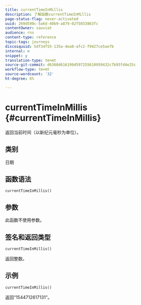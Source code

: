 ```yaml
---
title: currentTimeInMillis
description: 了解函数currentTimeInMillis
page-status-flag: never-activated
uuid: 269d590c-5a6d-40b9-a879-02f5033863fc
contentOwner: sauviat
audience: rns
content-type: reference
topic-tags: journeys
discoiquuid: 5df34f55-135a-4ea8-afc2-f9427ce5ae7b
internal: n
snippet: y
translation-type: tm+mt
source-git-commit: d6360d616199d597255610959432c7b93fd4e25c
workflow-type: tm+mt
source-wordcount: '32'
ht-degree: 6%

---
```



# currentTimeInMillis {#currentTimeInMillis}

返回当前时间（以新纪元毫秒为单位）。

## 类别

日期

## 函数语法

`currentTimeInMillis()`

## 参数

此函数不使用参数。

## 签名和返回类型

`currentTimeInMillis()`

返回整数。

## 示例

`currentTimeInMillis()`

返回“1544712617131”。
